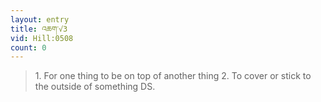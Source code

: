 ```yaml
---
layout: entry
title: འཆག་√3
vid: Hill:0508
count: 0
---
```

> 1\. For one thing to be on top of another thing 2\. To cover or stick to the outside of something DS\.


